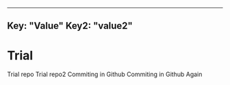 

---
Key: "Value"
Key2: "value2"
---

# Trial
Trial repo
Trial repo2
Commiting in Github
Commiting in Github Again




